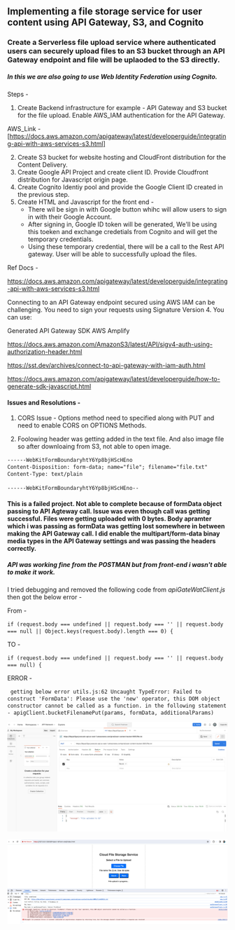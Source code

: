 ## Implementing a file storage service for user content using API Gateway, S3, and Cognito

### Create a Serverless file upload service where **authenticated** users can securely upload files to an S3 bucket through an API Gateway endpoint and file will be uplaoded to the S3 directly.
    

##### In this we are also going to use Web Identity Federation using Cognito.

Steps -

1. Create Backend infrastructure for example - API Gateway and S3 bucket for the file upload. Enable AWS_IAM authentication for the API Gateway.

AWS_Link - [https://docs.aws.amazon.com/apigateway/latest/developerguide/integrating-api-with-aws-services-s3.html]

2. Create S3 bucket for website hosting and CloudFront distribution for the Content Delivery.
3. Create Google API Project and create client ID. Provide Cloudfront distribution for Javascript origin page.
4. Create Cognito Identiy pool and provide the Google Client ID created in the previous step.
5. Create HTML and Javascript for the front end -
    - There wil be sign in with Google button whihc will allow users to sign in with their Google Account.
    - After signing in, Google ID token will be generated, We'll be using this toeken and exchange credetials from Cognito and will get the temporary credentials.
    - Using these temporary credential, there will be a call to the Rest API gateway. User will be able to successfully upload the files.


Ref Docs -


https://docs.aws.amazon.com/apigateway/latest/developerguide/integrating-api-with-aws-services-s3.html


Connecting to an API Gateway endpoint secured using AWS IAM can be challenging. You need to sign your requests using Signature Version 4. You can use:

Generated API Gateway SDK
AWS Amplify



https://docs.aws.amazon.com/AmazonS3/latest/API/sigv4-auth-using-authorization-header.html

https://sst.dev/archives/connect-to-api-gateway-with-iam-auth.html

https://docs.aws.amazon.com/apigateway/latest/developerguide/how-to-generate-sdk-javascript.html


#### Issues and Resolutions -

1. CORS Issue - Options method need to specified along with PUT and need to enable CORS on OPTIONS Methods.

2. Foolowing header was getting added in the text file. And also image file so after downloaing from S3, not able to open image.

```
------WebKitFormBoundaryhtY6Yp8bjHScHEno
Content-Disposition: form-data; name="file"; filename="file.txt"
Content-Type: text/plain

------WebKitFormBoundaryhtY6Yp8bjHScHEno--
```


#### This is a failed project. Not able to complete because of formData object passing to API Agteway call. Issue was even though call was getting successful. Files were getting uploaded with 0 bytes. Body apramter which i was passing as formData was getting lost somewhere in between making the API Gateway call. I did enable the multipart/form-data binay media types in the API Gateway settings and was passing the headers correctly.

##### API was working fine from the POSTMAN but from front-end i wasn't able to make it work.

I tried debugging and removed the following code from *apiGateWatClient.js* then got the below error -

From - 
```
if (request.body === undefined || request.body === '' || request.body === null || Object.keys(request.body).length === 0) {
```

TO - 
```
if (request.body === undefined || request.body === '' || request.body === null) {
```


ERROR -

```
 getting below error utils.js:62 Uncaught TypeError: Failed to construct 'FormData': Please use the 'new' operator, this DOM object constructor cannot be called as a function. in the following statement - apigClient.bucketFilenamePut(params, formData, additionalParams)
 ```


![POSTMAN API](image.png)

![Front-end](image-1.png)